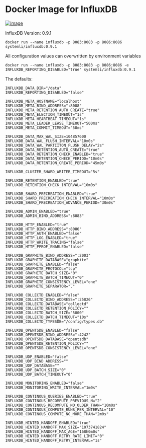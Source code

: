 Docker Image for InfluxDB
=========================

[![image](http://dockeri.co/image/systemli/influxdb)](https://registry.hub.docker.com/u/systemli/influxdb/)

InfluxDB Version: 0.9.1


	docker run --name influxdb -p 8083:8083 -p 8086:8086 systemli/influxdb:0.9.1


All configuration values can overwritten by environment variables

	docker run --name influxdb -p 8083:8083 -p 8086:8086 -e INFLUXDB_REPORTING_DISABLED="true" systemli/influxdb:0.9.1

The defaults:

	INFLUXDB_DATA_DIR="/data"
	INFLUXDB_REPORTING_DISABLED="false"

	INFLUXDB_META_HOSTNAME="localhost"
	INFLUXDB_META_BIND_ADDRESS=":8088"
	INFLUXDB_META_RETENTION_AUTO_CREATE="true"
	INFLUXDB_META_ELECTION_TIMEOUT="1s"
	INFLUXDB_META_HEARTBEAT_TIMEOUT="1s"
	INFLUXDB_META_LEADER_LEASE_TIMEOUT="500ms"
	INFLUXDB_META_COMMIT_TIMEOUT="50ms"

	INFLUXDB_DATA_MAX_WAL_SIZE=104857600
	INFLUXDB_DATA_WAL_FLUSH_INTERVAL="10m0s"
	INFLUXDB_DATA_WAL_PARTIITON_FLUSH_DELAY="2s"
	INFLUXDB_DATA_RETENTION_AUTO_CREATE="true"
	INFLUXDB_DATA_RETENTION_CHECK_ENABLED="true"
	INFLUXDB_DATA_RETENTION_CHECK_PERIOD="10m0s"
	INFLUXDB_DATA_RETENTION_CREATE_PERIOD="45m0s"

	INFLUXDB_CLUSTER_SHARD_WRITER_TIMEOUT="5s"

	INFLUXDB_RETENTION_ENABLED="true"
	INFLUXDB_RETENTION_CHECK_INTERVAL="10m0s"

	INFLUXDB_SHARD_PRECREATION_ENABLED="true"
	INFLUXDB_SHARD_PRECREATION_CHECK_INTERVAL="10m0s"
	INFLUXDB_SHARD_PRECREATION_ADVANCE_PERIOD="30m0s"

	INFLUXDB_ADMIN_ENABLED="true"
	INFLUXDB_ADMIN_BIND_ADDRESS=":8083"

	INFLUXDB_HTTP_ENABLED="true"
	INFLUXDB_HTTP_BIND_ADDRESS=":8086"
	INFLUXDB_HTTP_AUTH_ENABLED="false"
	INFLUXDB_HTTP_LOG_ENABLED="true"
	INFLUXDB_HTTP_WRITE_TRACING="false"
	INFLUXDB_HTTP_PPROF_ENABLED="false"

	INFLUXDB_GRAPHITE_BIND_ADDRESS=":2003"
	INFLUXDB_GRAPHITE_DATABASE="graphite"
	INFLUXDB_GRAPHITE_ENABLED="false"
	INFLUXDB_GRAPHITE_PROTOCOL="tcp"
	INFLUXDB_GRAPHITE_BATCH_SIZE="0"
	INFLUXDB_GRAPHITE_BATCH_TIMEOUT="0"
	INFLUXDB_GRAPHITE_CONSISTENCY_LEVEL="one"
	INFLUXDB_GRAPHITE_SEPARATOR="."

	INFLUXDB_COLLECTD_ENABLED="false"
	INFLUXDB_COLLECTD_BIND_ADDRESS=":25826"
	INFLUXDB_COLLECTD_DATABASE="collectd"
	INFLUXDB_COLLECTD_RETENTION_POLICY=""
	INFLUXDB_COLLECTD_BATCH_SIZE="5000"
	INFLUXDB_COLLECTD_BATCH_TIMEOUT="10s"
	INFLUXDB_COLLECTD_TYPESDB="/config/types.db"

	INFLUXDB_OPENTSDB_ENABLED="false"
	INFLUXDB_OPENTSDB_BIND_ADDRESS=":4242"
	INFLUXDB_OPENTSDB_DATABASE="opentsdb"
	INFLUXDB_OPENTSDB_RETENTION_POLICY=""
	INFLUXDB_OPENTSDB_CONSISTENCY_LEVEL="one"

	INFLUXDB_UDP_ENABLED="false"
	INFLUXDB_UDP_BIND_ADDRESS=""
	INFLUXDB_UDP_DATABASE=""
	INFLUXDB_UDP_BATCH_SIZE="0"
	INFLUXDB_UDP_BATCH_TIMEOUT="0"

	INFLUXDB_MONITORING_ENABLED="false"
	INFLUXDB_MONITORING_WRITE_INTERVAL="1m0s"

	INFLUXDB_CONTINOUS_QUERIES_ENABLED="true"
	INFLUXDB_CONTINOUS_RECOMPUTE_PREVIOUS_N="2"
	INFLUXDB_CONTINOUS_RECOMPUTE_NO_OLDER_THAN="10m0s"
	INFLUXDB_CONTINOUS_COMPUTE_RUNS_PER_INTERVAL="10"
	INFLUXDB_CONTINOUS_COMPUTE_NO_MORE_THAN="2m0s"

	INFLUXDB_HINTED_HANDOFF_ENABLED="true"
	INFLUXDB_HINTED_HANDOFF_MAX_SIZE="1073741824"
	INFLUXDB_HINTED_HANDOFF_MAX_AGE="168h0m0s"
	INFLUXDB_HINTED_HANDOFF_RETRY_RATE_LIMIT="0"
	INFLUXDB_HINTED_HANDOFF_RETRY_INTERVAL="1s"